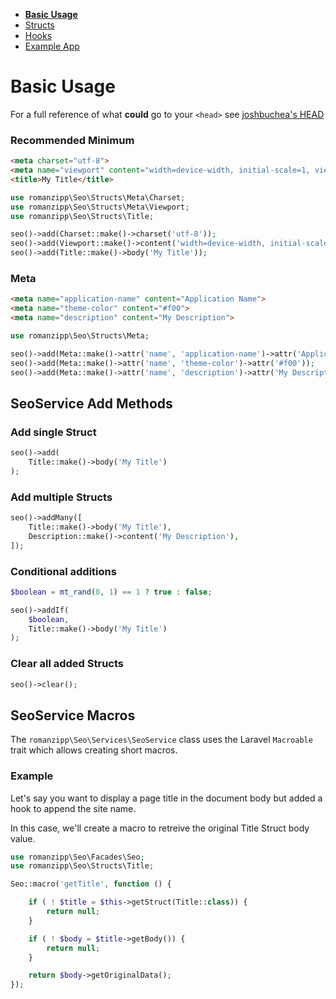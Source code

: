 - **[Basic Usage](INDEX.md)**
- [Structs](STRUCTS.md)
- [Hooks](HOOKS.md)
- [Example App](EXAMPLE-APP.md)

# Basic Usage

For a full reference of what **could** go to your `<head>` see [joshbuchea's HEAD](https://github.com/joshbuchea/HEAD)

### Recommended Minimum

```html
<meta charset="utf-8">
<meta name="viewport" content="width=device-width, initial-scale=1, viewport-fit=cover">
<title>My Title</title>
```

```php
use romanzipp\Seo\Structs\Meta\Charset;
use romanzipp\Seo\Structs\Meta\Viewport;
use romanzipp\Seo\Structs\Title;

seo()->add(Charset::make()->charset('utf-8'));
seo()->add(Viewport::make()->content('width=device-width, initial-scale=1, viewport-fit=cover'));
seo()->add(Title::make()->body('My Title'));
```

### Meta

```html
<meta name="application-name" content="Application Name">
<meta name="theme-color" content="#f00">
<meta name="description" content="My Description">
```

```php
use romanzipp\Seo\Structs\Meta;

seo()->add(Meta::make()->attr('name', 'application-name')->attr('Application Name'));
seo()->add(Meta::make()->attr('name', 'theme-color')->attr('#f00'));
seo()->add(Meta::make()->attr('name', 'description')->attr('My Description'));
```

## SeoService Add Methods

### Add single Struct

```php
seo()->add(
    Title::make()->body('My Title')
);
```

### Add multiple Structs

```php
seo()->addMany([
    Title::make()->body('My Title'),
    Description::make()->content('My Description'),
]);
```

### Conditional additions

```php
$boolean = mt_rand(0, 1) == 1 ? true : false;

seo()->addIf(
    $boolean,
    Title::make()->body('My Title')
);
```

### Clear all added Structs

```php
seo()->clear();
```

## SeoService Macros

The `romanzipp\Seo\Services\SeoService` class uses the Laravel `Macroable` trait which allows creating short macros.

### Example

Let's say you want to display a page title in the document body but added a hook to append the site name.

In this case, we'll create a macro to retreive the original Title Struct body value.

```php
use romanzipp\Seo\Facades\Seo;
use romanzipp\Seo\Structs\Title;

Seo::macro('getTitle', function () {

    if ( ! $title = $this->getStruct(Title::class)) {
        return null;
    }

    if ( ! $body = $title->getBody()) {
        return null;
    }

    return $body->getOriginalData();
});
```
